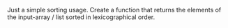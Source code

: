 Just a simple sorting usage. Create a function that returns the elements of the input-array / list sorted in lexicographical order.